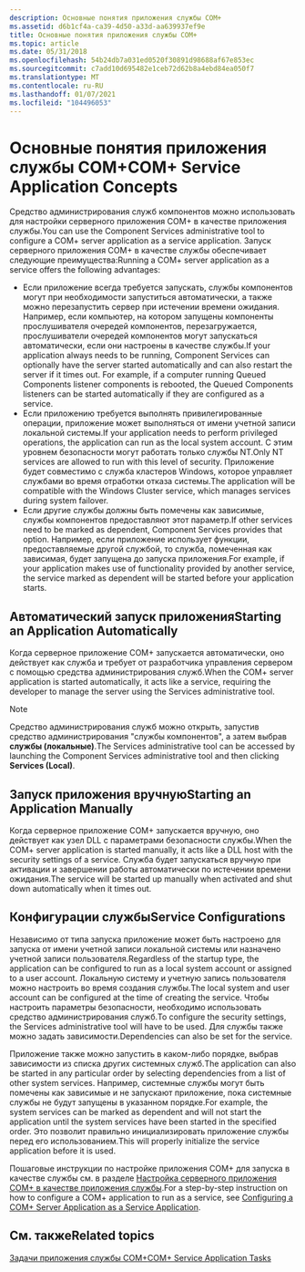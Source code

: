 ```yaml
---
description: Основные понятия приложения службы COM+
ms.assetid: d6b1cf4a-ca39-4d50-a33d-aa639937ef9e
title: Основные понятия приложения службы COM+
ms.topic: article
ms.date: 05/31/2018
ms.openlocfilehash: 54b24db7a031ed0520f30891d98688af67e853ec
ms.sourcegitcommit: c7add10d695482e1ceb72d62b8a4ebd84ea050f7
ms.translationtype: MT
ms.contentlocale: ru-RU
ms.lasthandoff: 01/07/2021
ms.locfileid: "104496053"
---
```

# <a name="com-service-application-concepts"></a><span data-ttu-id="210d0-103">Основные понятия приложения службы COM+</span><span class="sxs-lookup"><span data-stu-id="210d0-103">COM+ Service Application Concepts</span></span>

<span data-ttu-id="210d0-104">Средство администрирования служб компонентов можно использовать для настройки серверного приложения COM+ в качестве приложения службы.</span><span class="sxs-lookup"><span data-stu-id="210d0-104">You can use the Component Services administrative tool to configure a COM+ server application as a service application.</span></span> <span data-ttu-id="210d0-105">Запуск серверного приложения COM+ в качестве службы обеспечивает следующие преимущества:</span><span class="sxs-lookup"><span data-stu-id="210d0-105">Running a COM+ server application as a service offers the following advantages:</span></span>

-   <span data-ttu-id="210d0-106">Если приложение всегда требуется запускать, службы компонентов могут при необходимости запуститься автоматически, а также можно перезапустить сервер при истечении времени ожидания. Например, если компьютер, на котором запущены компоненты прослушивателя очередей компонентов, перезагружается, прослушиватели очередей компонентов могут запускаться автоматически, если они настроены в качестве службы.</span><span class="sxs-lookup"><span data-stu-id="210d0-106">If your application always needs to be running, Component Services can optionally have the server started automatically and can also restart the server if it times out. For example, if a computer running Queued Components listener components is rebooted, the Queued Components listeners can be started automatically if they are configured as a service.</span></span>
-   <span data-ttu-id="210d0-107">Если приложению требуется выполнять привилегированные операции, приложение может выполняться от имени учетной записи локальной системы.</span><span class="sxs-lookup"><span data-stu-id="210d0-107">If your application needs to perform privileged operations, the application can run as the local system account.</span></span> <span data-ttu-id="210d0-108">С этим уровнем безопасности могут работать только службы NT.</span><span class="sxs-lookup"><span data-stu-id="210d0-108">Only NT services are allowed to run with this level of security.</span></span> <span data-ttu-id="210d0-109">Приложение будет совместимо с служба кластеров Windows, которое управляет службами во время отработки отказа системы.</span><span class="sxs-lookup"><span data-stu-id="210d0-109">The application will be compatible with the Windows Cluster service, which manages services during system failover.</span></span>
-   <span data-ttu-id="210d0-110">Если другие службы должны быть помечены как зависимые, службы компонентов предоставляют этот параметр.</span><span class="sxs-lookup"><span data-stu-id="210d0-110">If other services need to be marked as dependent, Component Services provides that option.</span></span> <span data-ttu-id="210d0-111">Например, если приложение использует функции, предоставляемые другой службой, то служба, помеченная как зависимая, будет запущена до запуска приложения.</span><span class="sxs-lookup"><span data-stu-id="210d0-111">For example, if your application makes use of functionality provided by another service, the service marked as dependent will be started before your application starts.</span></span>

## <a name="starting-an-application-automatically"></a><span data-ttu-id="210d0-112">Автоматический запуск приложения</span><span class="sxs-lookup"><span data-stu-id="210d0-112">Starting an Application Automatically</span></span>

<span data-ttu-id="210d0-113">Когда серверное приложение COM+ запускается автоматически, оно действует как служба и требует от разработчика управления сервером с помощью средства администрирования служб.</span><span class="sxs-lookup"><span data-stu-id="210d0-113">When the COM+ server application is started automatically, it acts like a service, requiring the developer to manage the server using the Services administrative tool.</span></span>

> [!Note]  
> <span data-ttu-id="210d0-114">Средство администрирования служб можно открыть, запустив средство администрирования "службы компонентов", а затем выбрав **службы (локальные)**.</span><span class="sxs-lookup"><span data-stu-id="210d0-114">The Services administrative tool can be accessed by launching the Component Services administrative tool and then clicking **Services (Local)**.</span></span>

 

## <a name="starting-an-application-manually"></a><span data-ttu-id="210d0-115">Запуск приложения вручную</span><span class="sxs-lookup"><span data-stu-id="210d0-115">Starting an Application Manually</span></span>

<span data-ttu-id="210d0-116">Когда серверное приложение COM+ запускается вручную, оно действует как узел DLL с параметрами безопасности службы.</span><span class="sxs-lookup"><span data-stu-id="210d0-116">When the COM+ server application is started manually, it acts like a DLL host with the security settings of a service.</span></span> <span data-ttu-id="210d0-117">Служба будет запускаться вручную при активации и завершении работы автоматически по истечении времени ожидания.</span><span class="sxs-lookup"><span data-stu-id="210d0-117">The service will be started up manually when activated and shut down automatically when it times out.</span></span>

## <a name="service-configurations"></a><span data-ttu-id="210d0-118">Конфигурации службы</span><span class="sxs-lookup"><span data-stu-id="210d0-118">Service Configurations</span></span>

<span data-ttu-id="210d0-119">Независимо от типа запуска приложение может быть настроено для запуска от имени учетной записи локальной системы или назначено учетной записи пользователя.</span><span class="sxs-lookup"><span data-stu-id="210d0-119">Regardless of the startup type, the application can be configured to run as a local system account or assigned to a user account.</span></span> <span data-ttu-id="210d0-120">Локальную систему и учетную запись пользователя можно настроить во время создания службы.</span><span class="sxs-lookup"><span data-stu-id="210d0-120">The local system and user account can be configured at the time of creating the service.</span></span> <span data-ttu-id="210d0-121">Чтобы настроить параметры безопасности, необходимо использовать средство администрирования служб.</span><span class="sxs-lookup"><span data-stu-id="210d0-121">To configure the security settings, the Services administrative tool will have to be used.</span></span> <span data-ttu-id="210d0-122">Для службы также можно задать зависимости.</span><span class="sxs-lookup"><span data-stu-id="210d0-122">Dependencies can also be set for the service.</span></span>

<span data-ttu-id="210d0-123">Приложение также можно запустить в каком-либо порядке, выбрав зависимости из списка других системных служб.</span><span class="sxs-lookup"><span data-stu-id="210d0-123">The application can also be started in any particular order by selecting dependencies from a list of other system services.</span></span> <span data-ttu-id="210d0-124">Например, системные службы могут быть помечены как зависимые и не запускают приложение, пока системные службы не будут запущены в указанном порядке.</span><span class="sxs-lookup"><span data-stu-id="210d0-124">For example, the system services can be marked as dependent and will not start the application until the system services have been started in the specified order.</span></span> <span data-ttu-id="210d0-125">Это позволит правильно инициализировать приложение службы перед его использованием.</span><span class="sxs-lookup"><span data-stu-id="210d0-125">This will properly initialize the service application before it is used.</span></span>

<span data-ttu-id="210d0-126">Пошаговые инструкции по настройке приложения COM+ для запуска в качестве службы см. в разделе [Настройка серверного приложения COM+ в качестве приложения службы](configuring-a-com--server-application-as-a-service-application.md).</span><span class="sxs-lookup"><span data-stu-id="210d0-126">For a step-by-step instruction on how to configure a COM+ application to run as a service, see [Configuring a COM+ Server Application as a Service Application](configuring-a-com--server-application-as-a-service-application.md).</span></span>

## <a name="related-topics"></a><span data-ttu-id="210d0-127">См. также</span><span class="sxs-lookup"><span data-stu-id="210d0-127">Related topics</span></span>

<dl> <dt>

[<span data-ttu-id="210d0-128">Задачи приложения службы COM+</span><span class="sxs-lookup"><span data-stu-id="210d0-128">COM+ Service Application Tasks</span></span>](com--service-application-tasks.md)
</dt> </dl>

 

 



